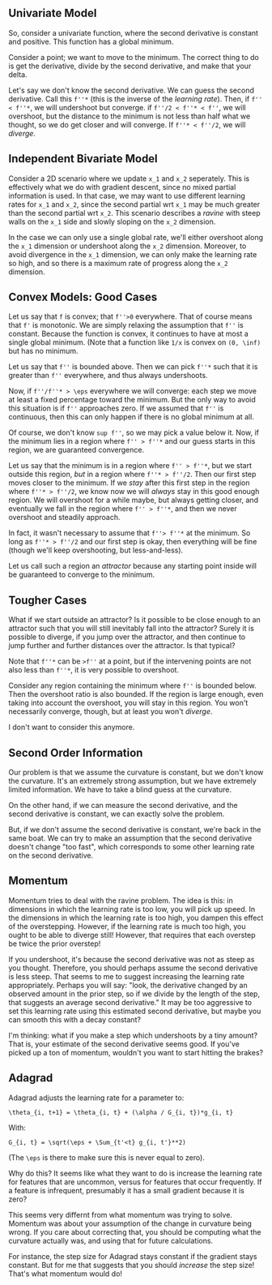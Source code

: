 ## Univariate Model

So, consider a univariate function, where the second derivative is
constant and positive. This function has a global minimum.

Consider a point; we want to move to the minimum. The correct thing to
do is get the derivative, divide by the second derivative, and make
that your delta.

Let's say we don't know the second derivative. We can guess the second
derivative. Call this `f''*` (this is the inverse of the *learning
rate*). Then, if `f'' < f''*`, we will undershoot but converge. if
`f''/2 < f''* < f''`, we will overshoot, but the distance to the
minimum is not less than half what we thought, so we do get closer and
will converge. If `f''* < f''/2`, we will *diverge*.

## Independent Bivariate Model

Consider a 2D scenario where we update `x_1` and `x_2`
seperately. This is effectively what we do with gradient descent,
since no mixed partial information is used. In that case, we may want
to use different learning rates for `x_1` and `x_2`, since the second
partial wrt `x_1` may be much greater than the second partial wrt
`x_2`. This scenario describes a *ravine* with steep walls on the
`x_1` side and slowly sloping on the `x_2` dimension.

In the case we can only use a single global rate, we'll either
overshoot along the `x_1` dimension or undershoot along the `x_2`
dimension. Moreover, to avoid divergence in the `x_1` dimension, we
can only make the learning rate so high, and so there is a maximum
rate of progress along the `x_2` dimension.

## Convex Models: Good Cases

Let us say that `f` is convex; that `f''>0` everywhere. That of course
means that `f'` is monotonic. We are simply relaxing the assumption
that `f''` is constant. Because the function is convex, it continues
to have at most a single global minimum. (Note that a function like
`1/x` is convex on `(0, \inf)` but has no minimum.

Let us say that `f''` is bounded above. Then we can pick `f''*` such
that it is greater than `f''` everywhere, and thus always undershoots.

Now, if `f''/f''* > \eps` everywhere we will converge: each step we
move at least a fixed percentage toward the minimum. But the only way
to avoid this situation is if `f''` approaches zero. If we assumed
that `f''` is continuous, then this can only happen if there is no
global minimum at all.

Of course, we don't know `sup f''`, so we may pick a value below
it. Now, if the minimum lies in a region where `f'' > f''*` and our
guess starts in this region, we are guaranteed convergence.

Let us say that the minimum is in a region where `f'' > f''*`, but we
start outside this region, *but* in a region where `f''* >
f''/2`. Then our first step moves closer to the minimum. If we *stay*
after this first step in the region where `f''* > f''/2`, we know now
we will *always* stay in this good enough region. We will overshoot
for a while maybe, but always getting closer, and eventually we fall
in the region where `f'' > f''*`, and then we never overshoot and
steadily approach.

In fact, it wasn't necessary to assume that `f''> f''*` at the
minimum. So long as `f''* > f''/2` and our first step is okay, then
everything will be fine (though we'll keep overshooting, but
less-and-less).

Let us call such a region an *attractor* because any starting point
inside will be guaranteed to converge to the minimum.

## Tougher Cases

What if we start outside an attractor? Is it possible to be close
enough to an attractor such that you will still inevitably fall into
the attractor? Surely it is possible to diverge, if you jump over the
attractor, and then continue to jump further and further distances
over the attractor. Is that typical?

Note that `f''*` can be `>f''` at a point, but if the intervening
points are not also less than `f''*`, it is very possible to
overshoot.

Consider any region containing the minimum where `f''` is bounded
below. Then the overshoot ratio is also bounded. If the region is
large enough, even taking into account the overshoot, you will stay in
this region. You won't necessarily converge, though, but at least you
won't *diverge*.

I don't want to consider this anymore.

## Second Order Information

Our problem is that we assume the curvature is constant, but we don't
know the curvature. It's an extremely strong assumption, but we have
extremely limited information. We have to take a blind guess at the
curvature.

On the other hand, if we can measure the second derivative, and the
second derivative is constant, we can exactly solve the problem.

But, if we don't assume the second derivative is constant, we're back
in the same boat. We can try to make an assumption that the second
derivative doesn't change "too fast", which corresponds to some other
learning rate on the second derivative.

## Momentum

Momentum tries to deal with the ravine problem. The idea is this: in
dimensions in which the learning rate is too low, you will pick up
speed. In the dimensions in which the learning rate is too high, you
dampen this effect of the overstepping. However, if the learning rate
is much too high, you ought to be able to diverge still! However, that
requires that each overstep be twice the prior overstep!

If you undershoot, it's because the second derivative was not as steep
as you thought. Therefore, you should perhaps assume the second
derivative is less steep. That seems to me to suggest increasing the
learning rate appropriately. Perhaps you will say: "look, the
derivative changed by an observed amount in the prior step, so if we
divide by the length of the step, that suggests an average second
derivative." It may be too aggressive to set this learning rate using
this estimated second derivative, but maybe you can smooth this with a
decay constant?

I'm thinking: what if you make a step which undershoots by a tiny
amount? That is, your estimate of the second derivative seems good. If
you've picked up a ton of momentum, wouldn't you want to start hitting
the brakes?

## Adagrad

Adagrad adjusts the learning rate for a parameter to:

    \theta_{i, t+1} = \theta_{i, t} + (\alpha / G_{i, t})*g_{i, t}

With:

    G_{i, t} = \sqrt(\eps + \Sum_{t'<t} g_{i, t'}**2)

(The `\eps` is there to make sure this is never equal to zero).

Why do this? It seems like what they want to do is increase the
learning rate for features that are uncommon, versus for features that
occur frequently. If a feature is infrequent, presumably it has a
small gradient because it is zero?

This seems very differnt from what momentum was trying to
solve. Momentum was about your assumption of the change in curvature
being wrong. If you care about correcting that, you should be
computing what the curvature actually was, and using that for future
calculations.

For instance, the step size for Adagrad stays constant if the gradient
stays constant. But for me that suggests that you should *increase*
the step size! That's what momentum would do!
